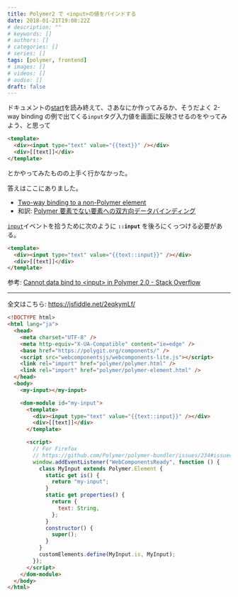 ```yaml
---
title: Polymer2 で <input>の値をバインドする
date: 2018-01-21T19:08:22Z
# description: ""
# keywords: []
# authors: []
# categories: []
# series: []
tags: [polymer, frontend]
# images: []
# videos: []
# audio: []
draft: false
---
```


ドキュメントの[start](https://www.polymer-project.org/2.0/start/)を読み終えて、さあなにか作ってみるか、そうだよく 2-way binding の例で出てくる`input`タグ入力値を画面に反映させるのをやってみよう、と思って

```html
<template>
  <div><input type="text" value="{{text}}" /></div>
  <div>[[text]]</div>
</template>
```

とかやってみたものの上手く行かなかった。

答えはここにありました。

- [Two-way binding to a non-Polymer element](https://www.polymer-project.org/2.0/docs/devguide/data-binding#two-way-native)
- 和訳: [Polymer 要素でない要素への双方向データバインディング](https://qiita.com/jtakiguchi/items/60f877d907e3d1fd51af#polymer%E8%A6%81%E7%B4%A0%E3%81%A7%E3%81%AA%E3%81%84%E8%A6%81%E7%B4%A0%E3%81%B8%E3%81%AE%E5%8F%8C%E6%96%B9%E5%90%91%E3%83%87%E3%83%BC%E3%82%BF%E3%83%90%E3%82%A4%E3%83%B3%E3%83%87%E3%82%A3%E3%83%B3%E3%82%B0)

[`input`](https://developer.mozilla.org/ja/docs/Web/Events/input)イベントを拾うために次のように **`::input`** を後ろにくっつける必要がある。

```html
<template>
  <div><input type="text" value="{{text::input}}" /></div>
  <div>[[text]]</div>
</template>
```

参考: [Cannot data bind to &lt;input&gt; in Polymer 2.0 - Stack Overflow](https://stackoverflow.com/q/44711223/4506703)

---

全文はこちら:
https://jsfiddle.net/2eqkymLf/

```html
<!DOCTYPE html>
<html lang="ja">
  <head>
    <meta charset="UTF-8" />
    <meta http-equiv="X-UA-Compatible" content="ie=edge" />
    <base href="https://polygit.org/components/" />
    <script src="webcomponentsjs/webcomponents-lite.js"></script>
    <link rel="import" href="polymer/polymer.html" />
    <link rel="import" href="polymer/polymer-element.html" />
  </head>
  <body>
    <my-input></my-input>

    <dom-module id="my-input">
      <template>
        <div><input type="text" value="{{text::input}}" /></div>
        <div>[[text]]</div>
      </template>

      <script>
        // For Firefox
        // https://github.com/Polymer/polymer-bundler/issues/234#issuecomment-133379949
        window.addEventListener("WebComponentsReady", function () {
          class MyInput extends Polymer.Element {
            static get is() {
              return "my-input";
            }
            static get properties() {
              return {
                text: String,
              };
            }
            constructor() {
              super();
            }
          }
          customElements.define(MyInput.is, MyInput);
        });
      </script>
    </dom-module>
  </body>
</html>
```
